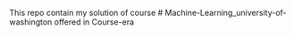 This repo contain my solution of course # Machine-Learning_university-of-washington offered in Course-era
